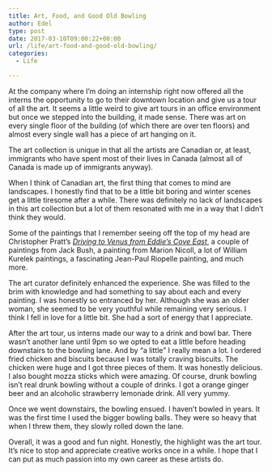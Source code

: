 ```yaml
---
title: Art, Food, and Good Old Bowling
author: Edel
type: post
date: 2017-03-10T09:00:22+00:00
url: /life/art-food-and-good-old-bowling/
categories:
  - Life

---
```

At the company where I&#8217;m doing an internship right now offered all the interns the opportunity to go to their downtown location and give us a tour of all the art. It seems a little weird to give art tours in an office environment but once we stepped into the building, it made sense. There was art on every single floor of the building (of which there are over ten floors) and almost every single wall has a piece of art hanging on it.

The art collection is unique in that all the artists are Canadian or, at least, immigrants who have spent most of their lives in Canada (almost all of Canada is made up of immigrants anyway).

When I think of Canadian art, the first thing that comes to mind are landscapes. I honestly find that to be a little bit boring and winter scenes get a little tiresome after a while. There was definitely no lack of landscapes in this art collection but a lot of them resonated with me in a way that I didn&#8217;t think they would.

Some of the paintings that I remember seeing off the top of my head are Christopher Pratt&#8217;s _[Driving to Venus from Eddie&#8217;s Cove East][1]_, a couple of paintings from Jack Bush, a painting from Marion Nicoll, a lot of William Kurelek paintings, a fascinating Jean-Paul Riopelle painting, and much more.

The art curator definitely enhanced the experience. She was filled to the brim with knowledge and had something to say about each and every painting. I was honestly so entranced by her. Although she was an older woman, she seemed to be very youthful while remaining very serious. I think I fell in love for a little bit. She had a sort of energy that I appreciate.

After the art tour, us interns made our way to a drink and bowl bar. There wasn&#8217;t another lane until 9pm so we opted to eat a little before heading downstairs to the bowling lane. And by &#8220;a little&#8221; I really mean a lot. I ordered fried chicken and biscuits because I was totally craving biscuits. The chicken were huge and I got three pieces of them. It was honestly delicious. I also bought mozza sticks which were amazing. Of course, drunk bowling isn&#8217;t real drunk bowling without a couple of drinks. I got a orange ginger beer and an alcoholic strawberry lemonade drink. All very yummy.

Once we went downstairs, the bowling ensued. I haven&#8217;t bowled in years. It was the first time I used the bigger bowling balls. They were so heavy that when I threw them, they slowly rolled down the lane.

Overall, it was a good and fun night. Honestly, the highlight was the art tour. It&#8217;s nice to stop and appreciate creative works once in a while. I hope that I can put as much passion into my own career as these artists do.

 [1]: http://www.exhibits.therooms.ca/ic_sites/pratt/art/showcase/drivtovenus.htm